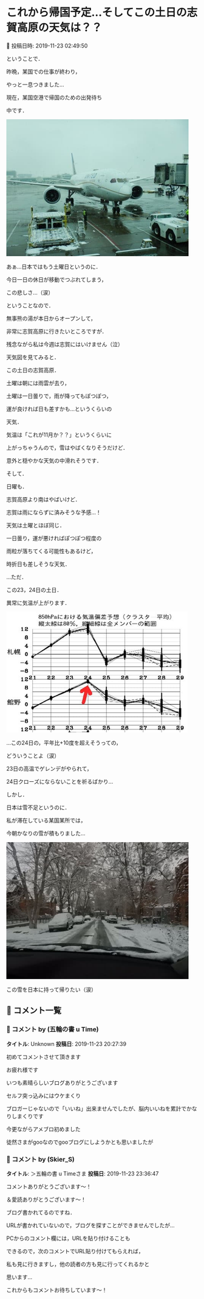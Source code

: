 # これから帰国予定…そしてこの土日の志賀高原の天気は？？

📅 投稿日時: 2019-11-23 02:49:50

ということで．


昨晩，某国での仕事が終わり，


やっと一息つきました…





現在，某国空港で帰国のための出発待ち


中です．




![e4d8aad430624f4a27253a610cc3f774.jpg](images/e4d8aad430624f4a27253a610cc3f774.jpg)







あぁ…日本ではもう土曜日というのに．


今日一日の休日が移動でつぶれてしまう，


この悲しさ…（涙）





ということなので．


無事熊の湯が本日からオープンして，


非常に志賀高原に行きたいところですが．


残念ながら私は今週は志賀にはいけません（泣）





天気図を見てみると．


この土日の志賀高原．


土曜は朝には雨雲が去り，


土曜は一日曇りで，雨が降ってもぽつぽつ，


運が良ければ日も差すかも…というくらいの


天気．


気温は「これが11月か？？」というくらいに


上がっちゃうんので，雪はやばくなりそうだけど．


意外と穏やかな天気の中滑れそうです．





そして．


日曜も．


志賀高原より南はやばいけど．


志賀は雨にならずに済みそうな予感…！


天気は土曜とほぼ同じ．


一日曇り，運が悪ければぽつぽつ程度の


雨粒が落ちてくる可能性もあるけど，


時折日も差しそうな天気．





…ただ．


この23，24日の土日．


異常に気温が上がります．




![33b77aab5d32cc2ee343583d10dea886.jpg](images/33b77aab5d32cc2ee343583d10dea886.jpg)




…この24日の，平年比+10度を超えそうっての，


どういうことよ（涙）





23日の高温でゲレンデがやられて，


24日クローズにならないことを祈るばかり…





しかし．


日本は雪不足というのに．


私が滞在している某国某所では，


今朝かなりの雪が積もりました…




![1acc0febfc43bee854887e775cb5a2ff.jpg](images/1acc0febfc43bee854887e775cb5a2ff.jpg)







この雪を日本に持って帰りたい（涙）

## 💬 コメント一覧

### 💬 コメント by (五輪の書 u Time)
**タイトル**: Unknown
**投稿日**: 2019-11-23 20:27:39

初めてコメントさせて頂きます

お疲れ様です

いつも素晴らしいブログありがとうございます

セルフ突っ込みにはウケまくり

ブロガーじゃないので「いいね」出来ませんでしたが、脳内いいねを累計でかなりしまくりです



今更ながらアメブロ初めました

徒然さまがgooなのでgooブログにしようかとも思いましたが

### 💬 コメント by (Skier_S)
**タイトル**: ＞五輪の書 u Timeさま
**投稿日**: 2019-11-23 23:36:47

コメントありがとうございます～！

＆愛読ありがとうございます～！

ブログ書かれてるのですね．

URLが書かれていないので，ブログを探すことができませんでしたが…

PCからのコメント欄には，URLを貼り付けることも

できるので，次のコメントでURL貼り付けてもらえれば，

私も見に行きますし，他の読者の方も見に行ってくれるかと

思います…



これからもコメントお待ちしています～！

